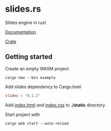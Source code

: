 # slides.rs

Slides engine in rust

[Documentation](https://docs.rs/crate/slides)

[Crate](https://crates.io/crates/slides)

## Getting started

Create an empty WASM project

```shell
cargo new --bin example
```

Add slides dependency to Cargo.toml

```toml
slides = "0.1.2"
```

Add [index.html](https://raw.githubusercontent.com/edvorg/slides.rs/master/frontend/static/index.html) and [index.css](https://raw.githubusercontent.com/edvorg/slides.rs/master/frontend/static/index.css) to **./static** directory.

Start project with

```shell
cargo web start --auto-reload
```
